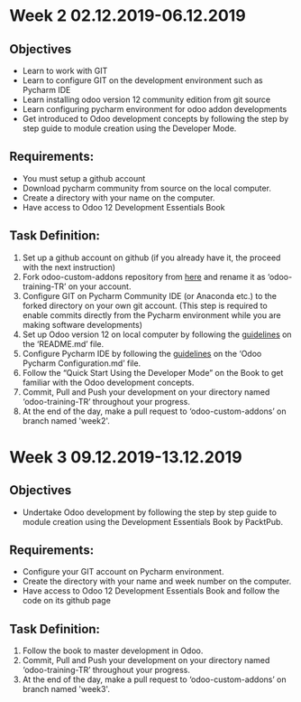 # Week 2 02.12.2019-06.12.2019

## Objectives
- Learn to work with GIT
- Learn to configure GIT on the development environment such as Pycharm IDE
- Learn installing odoo version 12 community edition from git source
- Learn configuring pycharm environment for odoo addon developments
- Get introduced to Odoo development concepts by following the step by step guide to module creation using the Developer Mode. 

## Requirements:
- You must setup a github account
- Download pycharm community from source on the local computer.
- Create a directory with your name on the computer.
- Have access to Odoo 12 Development Essentials Book

## Task Definition:
1. Set up a github account on github (if you already have it, the proceed with the next instruction)
2. Fork odoo-custom-addons repository from [here](https://github.com/rumeysayilmaz/odoo-custom-addons/)  and rename it as ‘odoo-training-TR’ on your account.
3. Configure GIT on Pycharm Community IDE (or Anaconda etc.) to the forked directory on your own git account. (This step is required to enable commits directly from the Pycharm environment while you are making software developments)
4. Set up Odoo version 12 on local computer by following the [guidelines](https://github.com/rumeysayilmaz/Odoo_Development) on the ‘README.md’ file.
5. Configure Pycharm IDE by following the [guidelines](https://github.com/rumeysayilmaz/Odoo_Development) on the ‘Odoo Pycharm Configuration.md’ file.
6. Follow the “Quick Start Using the Developer Mode” on the Book to get familiar with the Odoo development concepts.
7. Commit, Pull and Push your development on your directory named ‘odoo-training-TR’ throughout your progress.
8. At the end of the day, make a pull request to ‘odoo-custom-addons’ on branch named 'week2'.

# Week 3 09.12.2019-13.12.2019

## Objectives
- Undertake Odoo development by following the step by step guide to module creation using the Development Essentials Book by PacktPub.

## Requirements:
- Configure your GIT account on Pycharm environment.
- Create the directory with your name and week number on the computer.
- Have access to Odoo 12 Development Essentials Book and follow the code on its github page

## Task Definition:
1. Follow the book to master development in Odoo.
2. Commit, Pull and Push your development on your directory named ‘odoo-training-TR’ throughout your progress.
3. At the end of the day, make a pull request to ‘odoo-custom-addons’ on branch named 'week3'.

